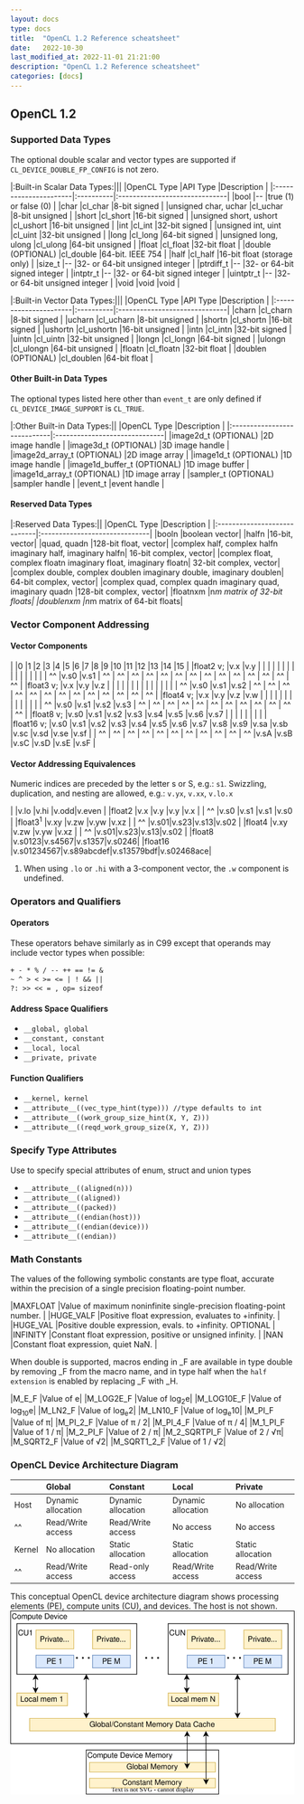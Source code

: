 ```yaml
---
layout: docs
type: docs
title:  "OpenCL 1.2 Reference scheatsheet"
date:   2022-10-30
last_modified_at: 2022-11-01 21:21:00
description: "OpenCL 1.2 Reference scheatsheet"
categories: [docs]
---
```


## OpenCL 1.2
### Supported Data Types
The optional double scalar and vector types are supported if ``CL_DEVICE_DOUBLE_FP_CONFIG`` is not zero.

|:Built-in Scalar Data Types:|||
|OpenCL Type            |API Type   |Description                    |
|:----------------------|:----------|:------------------------------|
|bool                   |--         |true (1) or false (0)          |
|char                   |cl_char    |8-bit signed                   |
|unsigned char, uchar   |cl_uchar   |8-bit unsigned                 |
|short                  |cl_short   |16-bit signed                  |
|unsigned short, ushort |cl_ushort  |16-bit unsigned                |
|int                    |cl_int     |32-bit signed                  |
|unsigned int, uint     |cl_uint    |32-bit unsigned                |
|long                   |cl_long    |64-bit signed                  |
|unsigned long, ulong   |cl_ulong   |64-bit unsigned                |
|float                  |cl_float   |32-bit float                   |
|double (OPTIONAL)      |cl_double  |64-bit. IEEE 754               |
|half                   |cl_half    |16-bit float (storage only)    |
|size_t                 |--         |32- or 64-bit unsigned integer |
|ptrdiff_t              |--         |32- or 64-bit signed integer   |
|intptr_t               |--         |32- or 64-bit signed integer   |
|uintptr_t              |--         |32- or 64-bit unsigned integer |
|void                   |void       |void                           |

|:Built-in Vector Data Types:|||
|OpenCL Type            |API Type   |Description                    |
|:----------------------|:----------|:------------------------------|
|charn                  |cl_charn   |8-bit signed                   |
|ucharn                 |cl_ucharn  |8-bit unsigned                 |
|shortn                 |cl_shortn  |16-bit signed                  |
|ushortn                |cl_ushortn |16-bit unsigned                |
|intn                   |cl_intn    |32-bit signed                  |
|uintn                  |cl_uintn   |32-bit unsigned                |
|longn                  |cl_longn   |64-bit signed                  |
|ulongn                 |cl_ulongn  |64-bit unsigned                |
|floatn                 |cl_floatn  |32-bit float                   |
|doublen (OPTIONAL)     |cl_doublen |64-bit float                   |

#### Other Built-in Data Types
The optional types listed here other than ``event_t`` are only defined if ``CL_DEVICE_IMAGE_SUPPORT`` is ``CL_TRUE``.

|:Other Built-in Data Types:||
|OpenCL Type                  |Description                    |
|:----------------------------|:------------------------------|
|image2d_t (OPTIONAL)         |2D image handle                |
|image3d_t (OPTIONAL)         |3D image handle                |
|image2d_array_t (OPTIONAL)   |2D image array                 |
|image1d_t (OPTIONAL)         |1D image handle                |
|image1d_buffer_t (OPTIONAL)  |1D image buffer                |
|image1d_array_t (OPTIONAL)   |1D image array                 |
|sampler_t (OPTIONAL)         |sampler handle                 |
|event_t                      |event handle                   |

#### Reserved Data Types

|:Reserved Data Types:||
|OpenCL Type                  |Description                    |
|:----------------------------|:------------------------------|
|booln |boolean vector|
|halfn |16-bit, vector|
|quad, quadn |128-bit float, vector|
|complex half, complex halfn imaginary half, imaginary halfn| 16-bit complex, vector|
|complex float, complex floatn imaginary float, imaginary floatn| 32-bit complex, vector|
|complex double, complex doublen imaginary double, imaginary doublen| 64-bit complex, vector|
|complex quad, complex quadn imaginary quad, imaginary quadn |128-bit complex, vector|
|floatnxm |n*m matrix of 32-bit floats|
|doublenxm |n*m matrix of 64-bit floats|

### Vector Component Addressing
#### Vector Components

|           |0    |1    |2    |3    |4    |5    |6    |7    |8    |9    |10   |11   |12   |13   |14   |15   |
|float2 v;  |v.x  |v.y  |     |     |     |     |     |     |     |     |     |     |     |     |     |     |
| ^^        |v.s0 |v.s1 | ^^  | ^^  | ^^  | ^^  | ^^  | ^^  | ^^  | ^^  | ^^  | ^^  | ^^  | ^^  | ^^  | ^^  |
|float3 v;  |v.x  |v.y  |v.z  |     |     |     |     |     |     |     |     |     |     |     |     |     |
| ^^        |v.s0 |v.s1 |v.s2 | ^^  | ^^  | ^^  | ^^  | ^^  | ^^  | ^^  | ^^  | ^^  | ^^  | ^^  | ^^  | ^^  |
|float4 v;  |v.x  |v.y  |v.z  |v.w  |     |     |     |     |     |     |     |     |     |     |     |     |
| ^^        |v.s0 |v.s1 |v.s2 |v.s3 | ^^  | ^^  | ^^  | ^^  | ^^  | ^^  | ^^  | ^^  | ^^  | ^^  | ^^  | ^^  |
|float8 v;  |v.s0 |v.s1 |v.s2 |v.s3 |v.s4 |v.s5 |v.s6 |v.s7 |     |     |     |     |     |     |     |     |
|float16 v; |v.s0 |v.s1 |v.s2 |v.s3 |v.s4 |v.s5 |v.s6 |v.s7 |v.s8 |v.s9 |v.sa |v.sb |v.sc |v.sd |v.se |v.sf |
| ^^        | ^^  | ^^  | ^^  | ^^  | ^^  | ^^  | ^^  | ^^  | ^^  | ^^  |v.sA |v.sB |v.sC |v.sD |v.sE |v.sF |

#### Vector Addressing Equivalences
Numeric indices are preceded by the letter s or S, e.g.: ``s1``.
Swizzling, duplication, and nesting are allowed, e.g.: ``v.yx``, ``v.xx``, ``v.lo.x``

|                   |v.lo |v.hi |v.odd|v.even |
|float2             |v.x  |v.y  |v.y  |v.x    |
| ^^                |v.s0 |v.s1 |v.s1 |v.s0   |
|float3<sup>1</sup> |v.xy |v.zw |v.yw |v.xz   |
| ^^                |v.s01|v.s23|v.s13|v.s02  |
|float4             |v.xy |v.zw |v.yw |v.xz   |
| ^^                |v.s01|v.s23|v.s13|v.s02  |
|float8             |v.s0123|v.s4567|v.s1357|v.s0246|
|float16            |v.s01234567|v.s89abcdef|v.s13579bdf|v.s02468ace|

1. When using ``.lo`` or ``.hi`` with a 3-component vector, the ``.w`` component is undefined.

### Operators and Qualifiers
#### Operators
These operators behave similarly as in C99 except that
operands may include vector types when possible:
```text
+ - * % / -- ++ == != &
~ ^ > < >= <= | ! && ||
?: >> << = , op= sizeof
```

#### Address Space Qualifiers
* ``__global, global``
* ``__constant, constant``
* ``__local, local``
* ``__private, private``

#### Function Qualifiers
* ``__kernel, kernel``
* ``__attribute__((vec_type_hint(type))) //type defaults to int``
* ``__attribute__((work_group_size_hint(X, Y, Z)))``
* ``__attribute__((reqd_work_group_size(X, Y, Z)))``

### Specify Type Attributes
Use to specify special attributes of enum, struct and union types
* ``__attribute__((aligned(n)))``
* ``__attribute__((aligned))``
* ``__attribute__((packed))``
* ``__attribute__((endian(host)))``
* ``__attribute__((endian(device)))``
* ``__attribute__((endian))``

### Math Constants
The values of the following symbolic
constants are type float, accurate within
the precision of a single precision
floating-point number. 

|MAXFLOAT   |Value of maximum noninfinite single-precision floating-point number. |
|HUGE_VALF  |Positive float expression, evaluates to +infinity.                   |
|HUGE_VAL   |Positive double expression, evals. to +infinity. OPTIONAL            |
|INFINITY   |Constant float expression, positive or unsigned infinity.            |
|NAN        |Constant float expression, quiet NaN.                                |

When double is supported, macros
ending in _F are available in type double
by removing _F from the macro name,
and in type half when the ``half extension``
is enabled by replacing _F with _H.

|M_E_F        |Value of e|
|M_LOG2E_F    |Value of log<sub>2</sub>e|
|M_LOG10E_F   |Value of log<sub>10</sub>e|
|M_LN2_F      |Value of log<sub>e</sub>2|
|M_LN10_F     |Value of log<sub>e</sub>10|
|M_PI_F       |Value of π|
|M_PI_2_F     |Value of π / 2|
|M_PI_4_F     |Value of π / 4|
|M_1_PI_F     |Value of 1 / π|
|M_2_PI_F     |Value of 2 / π|
|M_2_SQRTPI_F |Value of 2 / √π|
|M_SQRT2_F    |Value of √2|
|M_SQRT1_2_F  |Value of 1 / √2|

### OpenCL Device Architecture Diagram

|      |Global|Constant|Local|Private|
|:-----|:----|:--------|:----|:------|
|Host  |Dynamic allocation|Dynamic allocation|Dynamic allocation|No allocation|
| ^^   |Read/Write access|Read/Write access|No access|No access|
|Kernel|No allocation|Static allocation|Static allocation|Static allocation|
| ^^   |Read/Write access|Read-only access|Read/Write access|Read/Write access|

This conceptual OpenCL device architecture diagram shows processing elements (PE), compute units (CU), and devices. The host is not shown.
![OpenCL 1.2 Device Architecture Diagram](/assets/svg/cpp/opencl/opencl_1_2_device_architecture_diagram.svg "OpenCL 1.2 Device Architecture Diagram")

